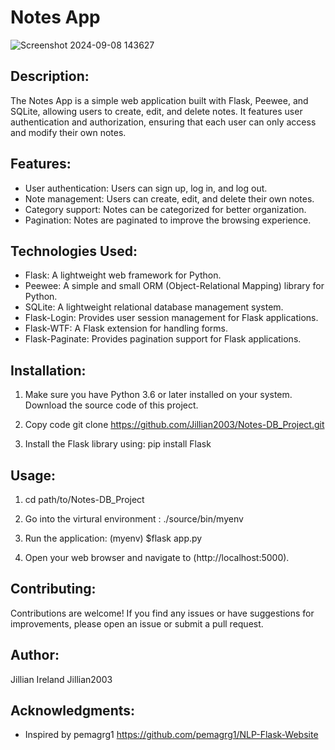 
# Notes App


![Screenshot 2024-09-08 143627](https://github.com/user-attachments/assets/eb98fad0-a166-469d-8a5a-e0207a4852be)

## Description:

The Notes App is a simple web application built with Flask, Peewee, and SQLite, allowing users to create, edit, and delete notes. It features user authentication and authorization, ensuring that each user can only access and modify their own notes.

## Features:

- User authentication: Users can sign up, log in, and log out.
- Note management: Users can create, edit, and delete their own notes.
- Category support: Notes can be categorized for better organization.
- Pagination: Notes are paginated to improve the browsing experience.

## Technologies Used:

- Flask: A lightweight web framework for Python.
- Peewee: A simple and small ORM (Object-Relational Mapping) library for Python.
- SQLite: A lightweight relational database management system.
- Flask-Login: Provides user session management for Flask applications.
- Flask-WTF: A Flask extension for handling forms.
- Flask-Paginate: Provides pagination support for Flask applications.

## Installation:

1. Make sure you have Python 3.6 or later installed on your system.
     Download the source code of this project.
2. Copy code
git clone https://github.com/Jillian2003/Notes-DB_Project.git

3. Install the Flask library using: 
   pip install Flask
   
## Usage:
1.  cd path/to/Notes-DB_Project

2. Go into the virtural environment :
   ./source/bin/myenv
   
4. Run the application:
(myenv) $flask app.py

3. Open your web browser and navigate to (http://localhost:5000).

## Contributing:

Contributions are welcome! If you find any issues or have suggestions for improvements, please open an issue or submit a pull request.


## Author:

Jillian Ireland Jillian2003

## Acknowledgments: 

- Inspired by 
pemagrg1  https://github.com/pemagrg1/NLP-Flask-Website
